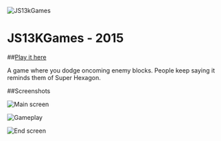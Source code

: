 ![JS13kGames](https://img.shields.io/badge/js13kGames-2015-brightgreen.png)

# JS13KGames - 2015

##[Play it here](http://whatthedude.com/js13k-2015)

A game where you dodge oncoming enemy blocks. People keep saying it reminds them of Super Hexagon.

##Screenshots

![Main screen](https://i.imgur.com/x9WnuPQ.png)

![Gameplay](https://i.imgur.com/B3QFIbW.png)

![End screen](https://i.imgur.com/PLNfjXA.png)